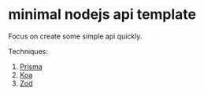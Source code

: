 # minimal nodejs api template

Focus on create some simple api quickly.

Techniques:

1. [Prisma]
2. [Koa]
3. [Zod]


[koa]: https://koajs.com/
[zod]: https://github.com/colinhacks/zod
[prisma]: https://www.prisma.io/